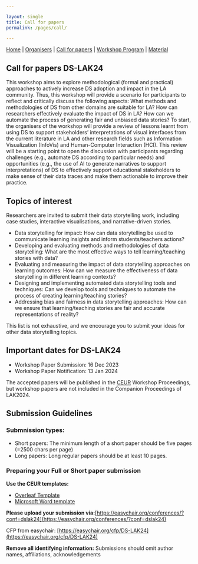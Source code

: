 ```yaml
---

layout: single
title: Call for papers
permalink: /pages/call/

---
```


[Home]({{site.baseurl}}/index) | [Organisers]({{site.baseurl}}/pages/about) | [Call for papers]({{site.baseurl}}/pages/call) | [Workshop Program]({{site.baseurl}}/pages/program) | [Material]({{site.baseurl}}/pages/material)

## Call for papers DS-LAK24

This workshop aims to explore methodological (formal and practical) approaches to actively increase DS adoption and impact in the LA community. Thus, this workshop will provide a scenario for 
participants to reflect and critically discuss the following aspects:  What methods and methodologies of DS from other domains are suitable for LA? How can researchers effectively evaluate the impact 
of DS in LA? How can we automate the process of generating fair and unbiased data stories? To start, the organisers of the workshop will provide a review of lessons learnt from using DS to support 
stakeholders’ interpretations of visual interfaces from the current literature in LA and other research fields such as Information Visualization (InfoVis) and Human-Computer Interaction (HCI). 
This review will be a starting point to open the discussion with participants regarding challenges (e.g., automate DS according to particular needs) and opportunities (e.g., the use of AI to generate 
narratives to support interpretations) of DS to effectively support educational stakeholders to make sense of their data traces and make them actionable to improve their practice. 

## Topics of interest

Researchers are invited to submit their data storytelling work, including case studies, interactive visualisations, and narrative-driven stories.

- Data storytelling for impact: How can data storytelling be used to communicate learning insights and inform students/teachers actions?
- Developing and evaluating methods and methodologies of data storytelling: What are the most effective ways to tell learning/teaching stories with data?
- Evaluating and measuring the impact of data storytelling approaches on learning outcomes: How can we measure the effectiveness of data storytelling in different learning contexts?
- Designing and implementing automated data storytelling tools and techniques: Can we develop tools and techniques to automate the process of creating learning/teaching stories?
- Addressing bias and fairness in data storytelling approaches: How can we ensure that learning/teaching stories are fair and accurate representations of reality?

This list is not exhaustive, and we encourage you to submit your ideas for other data storytelling topics.

## Important dates for DS-LAK24

- Workshop Paper Submission: 16 Dec 2023
- Workshop Paper Notification: 13 Jan 2024

The accepted papers will be published in the [CEUR](https://ceur-ws.org/) Workshop Proceedings, but workshop papers are not included in the Companion Proceedings of LAK2024.


## Submission Guidelines

### Submnission types:
- Short papers: The minimum length of a short paper should be five pages (=2500 chars per page)
- Long papers: Long regular papers should be at least 10  pages.

### Preparing your Full or Short paper submission

**Use the CEUR templates:**

- [Overleaf Template](https://www.overleaf.com/latex/templates/template-for-submissions-to-ceur-workshop-proceedings-ceur-ws-dot-org/wqyfdgftmcfw)
- [Microsoft Word template](/pages/CEUR-Template-1col.docx)  

**Please upload your submission via:**[https://easychair.org/conferences/?conf=dslak24](https://easychair.org/conferences/?conf=dslak24)

CFP from easychair: [https://easychair.org/cfp/DS-LAK24](https://easychair.org/cfp/DS-LAK24)

**Remove all identifying information:** Submissions should omit author names, affiliations, acknowledgements
